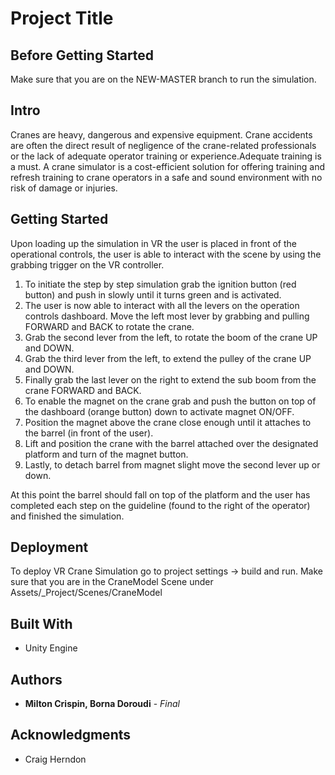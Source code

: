 # Project Title

## Before Getting Started
Make sure that you are on the NEW-MASTER branch to run the simulation.

## Intro
Cranes are heavy, dangerous and expensive equipment. Crane accidents are often the direct result of negligence of the crane-related professionals or the lack of adequate operator training or experience.Adequate training is a must. A crane simulator is a cost-efficient solution for offering training and refresh training to crane operators in a safe and sound environment with no risk of damage or injuries.

## Getting Started

Upon loading up the simulation in VR the user is placed in front of the operational controls, the user is able to interact with the scene by using the grabbing trigger on the VR controller.

1. To initiate the step by step simulation grab the ignition button (red button) and push in slowly until it turns green and is activated.
2. The user is now able to interact with all the levers on the operation controls dashboard. Move the left most lever by grabbing and pulling FORWARD and BACK to rotate the crane.
3. Grab the second lever from the left, to rotate the boom of the crane UP and DOWN.
4. Grab the third lever from the left, to extend the pulley of the crane UP and DOWN.
5. Finally grab the last lever on the right to extend the sub boom from the crane FORWARD and BACK.
6. To enable the magnet on the crane grab and push the button on top of the dashboard (orange button) down to activate magnet ON/OFF.
7. Position the magnet above the crane close enough until it attaches to the barrel (in front of the user).
8. Lift and position the crane with the barrel attached over the designated platform and turn of the magnet button.
9. Lastly, to detach barrel from magnet slight move the second lever up or down.

At this point the barrel should fall on top of the platform and the user has completed each step on the guideline (found to the right of the operator) and finished the simulation.



## Deployment

To deploy VR Crane Simulation go to project settings -> build and run. Make sure that you are in the CraneModel Scene under Assets/_Project/Scenes/CraneModel

## Built With

* Unity Engine 


## Authors

* **Milton Crispin, Borna Doroudi** - *Final*



## Acknowledgments

* Craig Herndon

